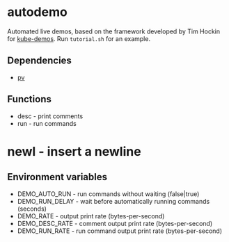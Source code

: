 # autodemo

Automated live demos, based on the framework developed by Tim Hockin
for [kube-demos](https://github.com/thockin/kube-demos). Run
`tutorial.sh` for an example.


## Dependencies

* [pv](http://www.ivarch.com/programs/pv.shtml)


## Functions

* desc - print comments
* run - run commands
# newl - insert a newline


## Environment variables

* DEMO_AUTO_RUN - run commands without waiting (false|true)
* DEMO_RUN_DELAY - wait before automatically running commands
  (seconds)
* DEMO_RATE - output print rate (bytes-per-second)
* DEMO_DESC_RATE - comment output print rate (bytes-per-second)
* DEMO_RUN_RATE - run command output print rate (bytes-per-second)
